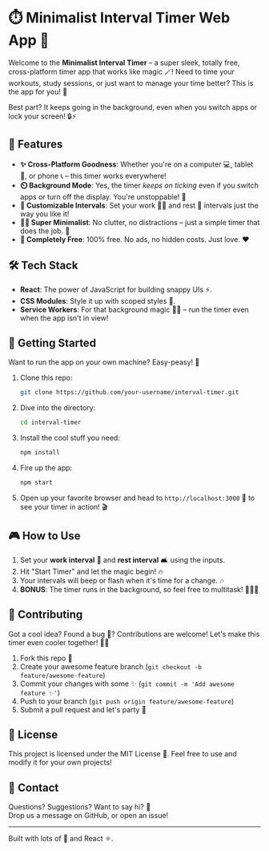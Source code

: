 # ⏱️ Minimalist Interval Timer Web App 🎉

Welcome to the **Minimalist Interval Timer** – a super sleek, totally free, cross-platform timer app that works like magic 🪄! Need to time your workouts, study sessions, or just want to manage your time better? This is the app for you! 💪

Best part? It keeps going in the background, even when you switch apps or lock your screen! 🔒⚡

## 🌟 Features

- **✨ Cross-Platform Goodness**: Whether you're on a computer 💻, tablet 📱, or phone 📞 – this timer works everywhere!
- **⏲️ Background Mode**: Yes, the timer *keeps on ticking* even if you switch apps or turn off the display. You're unstoppable! 🚀
- **🎯 Customizable Intervals**: Set your work 🏋️‍♂️ and rest 🛌 intervals just the way you like it!
- **🧘‍♂️ Super Minimalist**: No clutter, no distractions – just a simple timer that does the job. 🙌
- **🎁 Completely Free**: 100% free. No ads, no hidden costs. Just love. ❤️

## 🛠️ Tech Stack

- **React**: The power of JavaScript for building snappy UIs ⚡.
- **CSS Modules**: Style it up with scoped styles 🎨.
- **Service Workers**: For that background magic 🧙‍♀️ – run the timer even when the app isn't in view!

## 🚀 Getting Started

Want to run the app on your own machine? Easy-peasy! 🍋

1. Clone this repo:
    ```bash
    git clone https://github.com/your-username/interval-timer.git
    ```

2. Dive into the directory:
    ```bash
    cd interval-timer
    ```

3. Install the cool stuff you need:
    ```bash
    npm install
    ```

4. Fire up the app:
    ```bash
    npm start
    ```

5. Open up your favorite browser and head to `http://localhost:3000` 🚪 to see your timer in action! 🎬

## 🎮 How to Use

1. Set your **work interval** 💼 and **rest interval** 🛋️ using the inputs.
2. Hit "Start Timer" and let the magic begin! 🔥
3. Your intervals will beep or flash when it's time for a change. 🎶
4. **BONUS**: The timer runs in the background, so feel free to multitask! 🏃‍♀️💨

## 🤝 Contributing

Got a cool idea? Found a bug 🐞? Contributions are welcome! Let's make this timer even cooler together! 🧑‍💻

1. Fork this repo 🍴
2. Create your awesome feature branch (`git checkout -b feature/awesome-feature`)
3. Commit your changes with some ✨ (`git commit -m 'Add awesome feature ✨'`)
4. Push to your branch (`git push origin feature/awesome-feature`)
5. Submit a pull request and let's party 🎉

## 📜 License

This project is licensed under the MIT License 📄. Feel free to use and modify it for your own projects!

## 👋 Contact

Questions? Suggestions? Want to say hi? 👋  
Drop us a message on GitHub, or open an issue!

---

Built with lots of 💖 and React ⚛️.
